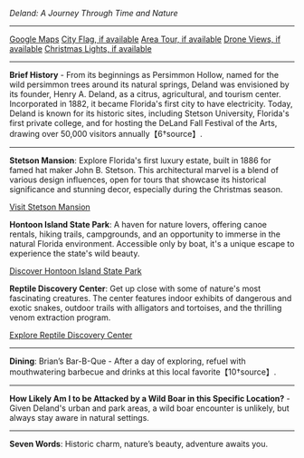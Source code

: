 *Deland: A Journey Through Time and Nature*

---

[Google Maps](https://www.google.com/maps/place/Deland,+FL/)
[City Flag, if available](https://www.google.com/search?tbm=isch&q=Deland+FL+Flag+Picture)
[Area Tour, if available](https://www.youtube.com/results?search_query=Deland+FL+4k+tour)
[Drone Views, if available](https://www.youtube.com/results?search_query=Deland+FL+4k+drone)
[Christmas Lights, if available](https://www.youtube.com/results?search_query=Deland+FL+christmas+lights)

---

**Brief History** - From its beginnings as Persimmon Hollow, named for the wild persimmon trees around its natural springs, Deland was envisioned by its founder, Henry A. Deland, as a citrus, agricultural, and tourism center. Incorporated in 1882, it became Florida's first city to have electricity. Today, Deland is known for its historic sites, including Stetson University, Florida's first private college, and for hosting the DeLand Fall Festival of the Arts, drawing over 50,000 visitors annually【6†source】.

---

**Stetson Mansion**: Explore Florida's first luxury estate, built in 1886 for famed hat maker John B. Stetson. This architectural marvel is a blend of various design influences, open for tours that showcase its historical significance and stunning decor, especially during the Christmas season.

  [Visit Stetson Mansion](https://www.youtube.com/results?search_query=Deland+FL+Stetson+Mansion)

**Hontoon Island State Park**: A haven for nature lovers, offering canoe rentals, hiking trails, campgrounds, and an opportunity to immerse in the natural Florida environment. Accessible only by boat, it's a unique escape to experience the state's wild beauty.

  [Discover Hontoon Island State Park](https://www.youtube.com/results?search_query=Deland+FL+Hontoon+Island+State+Park)

**Reptile Discovery Center**: Get up close with some of nature's most fascinating creatures. The center features indoor exhibits of dangerous and exotic snakes, outdoor trails with alligators and tortoises, and the thrilling venom extraction program.

  [Explore Reptile Discovery Center](https://www.youtube.com/results?search_query=Deland+FL+Reptile+Discovery+Center)

---

**Dining**: Brian’s Bar-B-Que - After a day of exploring, refuel with mouthwatering barbecue and drinks at this local favorite【10†source】.

---

**How Likely Am I to be Attacked by a Wild Boar in this Specific Location?** - Given Deland's urban and park areas, a wild boar encounter is unlikely, but always stay aware in natural settings.

---

**Seven Words**: Historic charm, nature’s beauty, adventure awaits you.